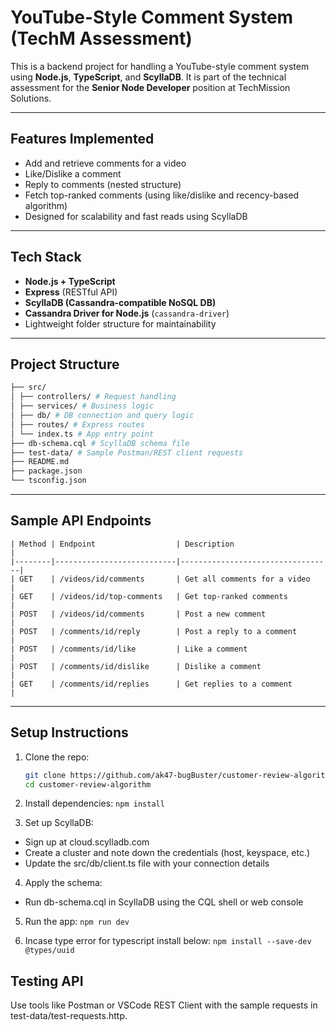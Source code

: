 # YouTube-Style Comment System (TechM Assessment)

This is a backend project for handling a YouTube-style comment system using **Node.js**, **TypeScript**, and **ScyllaDB**. It is part of the technical assessment for the **Senior Node Developer** position at TechMission Solutions.

---

## Features Implemented

- Add and retrieve comments for a video
- Like/Dislike a comment
- Reply to comments (nested structure)
- Fetch top-ranked comments (using like/dislike and recency-based algorithm)
- Designed for scalability and fast reads using ScyllaDB

---

## Tech Stack

- **Node.js + TypeScript**
- **Express** (RESTful API)
- **ScyllaDB (Cassandra-compatible NoSQL DB)**
- **Cassandra Driver for Node.js** (`cassandra-driver`)
- Lightweight folder structure for maintainability

---

## Project Structure
```bash
├── src/
│ ├── controllers/ # Request handling
│ ├── services/ # Business logic
│ ├── db/ # DB connection and query logic
│ ├── routes/ # Express routes
│ └── index.ts # App entry point
├── db-schema.cql # ScyllaDB schema file
├── test-data/ # Sample Postman/REST client requests
├── README.md
├── package.json
└── tsconfig.json
```

---

## Sample API Endpoints
```
| Method | Endpoint                  | Description                      |
|--------|---------------------------|----------------------------------|
| GET    | /videos/id/comments       | Get all comments for a video     |
| GET    | /videos/id/top-comments   | Get top-ranked comments          |
| POST   | /videos/id/comments       | Post a new comment               |
| POST   | /comments/id/reply        | Post a reply to a comment        |
| POST   | /comments/id/like         | Like a comment                   |
| POST   | /comments/id/dislike      | Dislike a comment                |
| GET    | /comments/id/replies      | Get replies to a comment         |
```
---

## Setup Instructions

1. Clone the repo:
   ```bash
   git clone https://github.com/ak47-bugBuster/customer-review-algorithm.git
   cd customer-review-algorithm
   ```
2. Install dependencies:
   `npm install`

3. Set up ScyllaDB:
 - Sign up at cloud.scylladb.com
 - Create a cluster and note down the credentials (host, keyspace, etc.)
 - Update the src/db/client.ts file with your connection details

4. Apply the schema:
 - Run db-schema.cql in ScyllaDB using the CQL shell or web console

5. Run the app:
   `npm run dev`

6. Incase type error for typescript install below:
   `npm install --save-dev @types/uuid`

## Testing API
Use tools like Postman or VSCode REST Client with the sample requests in test-data/test-requests.http.

